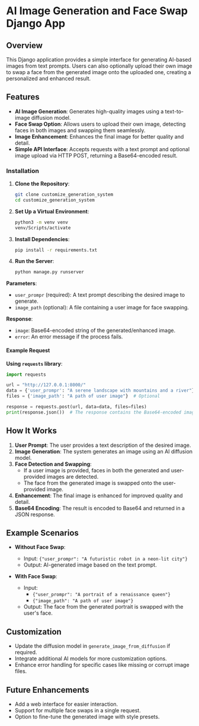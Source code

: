 # AI Image Generation and Face Swap Django App

## Overview

This Django application provides a simple interface for generating AI-based images from text prompts. Users can also optionally upload their own image to swap a face from the generated image onto the uploaded one, creating a personalized and enhanced result. 

## Features

- **AI Image Generation**: Generates high-quality images using a text-to-image diffusion model.
- **Face Swap Option**: Allows users to upload their own image, detecting faces in both images and swapping them seamlessly.
- **Image Enhancement**: Enhances the final image for better quality and detail.
- **Simple API Interface**: Accepts requests with a text prompt and optional image upload via HTTP POST, returning a Base64-encoded result.


### Installation

1. **Clone the Repository**:
   ```bash
   git clone customize_generation_system
   cd customize_generation_system
   ```

2. **Set Up a Virtual Environment**:
   ```bash
   python3 -m venv venv
   venv/Scripts/activate
   ```

3. **Install Dependencies**:
   ```bash
   pip install -r requirements.txt
   ```

4. **Run the Server**:
   ```bash
   python manage.py runserver
   ```

**Parameters**:

- `user_prompr` (required): A text prompt describing the desired image to generate.
- `image_path` (optional): A file containing a user image for face swapping.

**Response**:

- `image`: Base64-encoded string of the generated/enhanced image.
- `error`: An error message if the process fails.

#### Example Request

**Using `requests` library**:
```python
import requests

url = "http://127.0.0.1:8000/"
data = {'user_prompr': "A serene landscape with mountains and a river"}
files = {'image_path': "A path of user image"}  # Optional

response = requests.post(url, data=data, files=files)
print(response.json())  # The response contains the Base64-encoded image or an error message.
```

## How It Works

1. **User Prompt**: The user provides a text description of the desired image.
2. **Image Generation**: The system generates an image using an AI diffusion model.
3. **Face Detection and Swapping**:
   - If a user image is provided, faces in both the generated and user-provided images are detected.
   - The face from the generated image is swapped onto the user-provided image.
4. **Enhancement**: The final image is enhanced for improved quality and detail.
5. **Base64 Encoding**: The result is encoded to Base64 and returned in a JSON response.

## Example Scenarios

- **Without Face Swap**:
  - Input: `{"user_prompr": "A futuristic robot in a neon-lit city"}`
  - Output: AI-generated image based on the text prompt.
  
- **With Face Swap**:
  - Input: 
    - `{"user_prompr": "A portrait of a renaissance queen"}`
    - `{"image_path": "A path of user image"}`
  - Output: The face from the generated portrait is swapped with the user's face.

## Customization

- Update the diffusion model in `generate_image_from_diffusion` if required.
- Integrate additional AI models for more customization options.
- Enhance error handling for specific cases like missing or corrupt image files.

## Future Enhancements

- Add a web interface for easier interaction.
- Support for multiple face swaps in a single request.
- Option to fine-tune the generated image with style presets.